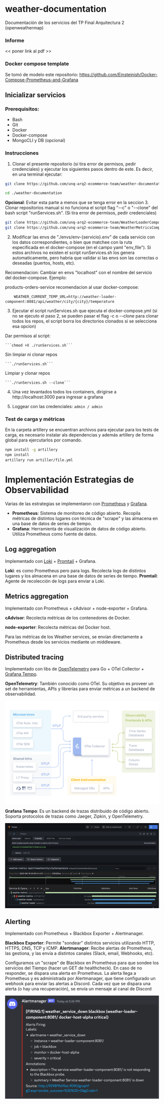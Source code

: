 # weather-documentation

Documentación de los servicios del TP Final Arquitectura 2 (openweathermap)

### Informe

<< poner link al pdf >>

### Docker compose template

Se tomó de modelo este repositorio:
https://github.com/Einsteinish/Docker-Compose-Prometheus-and-Grafana

## Inicializar servicios

### Prerequisitos:

- Bash
- Git
- Docker
- Docker-compose
- MongoCLI y DB (opcional)

### Instrucciones

1. Clonar el presente repositorio (si tira error de permisos, pedir credenciales) y ejecutar los siguientes pasos dentro de este. Es decir, en una terminal ejecutar: 

```bash
git clone https://github.com/unq-arq2-ecommerce-team/weather-documentation.git`
```

```bash
cd ./weather-documentation
```

**Opcional**: Evitar esta parte a menos que se tenga error en la seccion 3. Clonar repositorios manual si no funciona el script flag "--c" o "--clone" del bash script "runServices.sh". (Si tira error de permisos, pedir credenciales)

```bash
git clone https://github.com/unq-arq2-ecommerce-team/WeatherLoaderComponent
git clone https://github.com/unq-arq2-ecommerce-team/WeatherMetricsComponent
```

2. Modificar las envs de "./envs/env-{servicio}.env" de cada servicio con los datos correspondientes, o bien que matchee con la ruta especificada en el docker-compose (en el campo yaml "env_file"). Si estos archivos no existen el script runServices.sh los genera automaticamente, pero habria que validar si las envs son las correctas o deseadas (puertos, hosts, etc).

Recomendacion: Cambiar en envs "localhost" con el nombre del servicio del docker-compose. Ejemplo:

products-orders-service recomendacion al usar docker-compose:

```
    WEATHER_CURRENT_TEMP_URL=http://weather-loader-component:8081/api/weather/city/{city}/temperature
```

3. Ejecutar el script runServices.sh que ejecuta el docker-compose.yml (si no se ejecuto el paso 2, se pueden pasar el flag -c o --clone para clonar todos los repos, el script borra los directorios clonados si se selecciona esa opcion)

Dar permisos al script:

    ```chmod +X ./runServices.sh```

Sin limpiar ni clonar repos

    ```./runServices.sh```

Limpiar y clonar repos

    ```./runServices.sh --clone```

4. Una vez levantados todos los containers, dirigirse a http://localhost:3000 para ingresar a grafana

5. Loggear con las credenciales: `admin / admin`

### Test de carga y métricas

En la carpeta artillery se encuentran archivos para ejecutar para los tests de carga, es necesario instalar als dependencias y además artillery de forma global para ejercutarlos por comando.

```bash
npm install -g artillery
npm install
artillery run artiller/file.yml
```

# Implementación Estrategias de Observabilidad
 
Varias de las estrategias se implementaron con [Prometheus](https://prometheus.io/) y [Grafana](https://grafana.com/).

- **Prometheus**: Sistema de monitoreo de código abierto. Recopila métricas de distintos lugares con técnica de "scrape" y las almacena en una base de datos de series de tiempo. 
- **Grafana**: Herramienta de visualización de datos de código abierto. Utiliza Prometheus como fuente de datos.

## Log aggregation

Implementado con [Loki](https://grafana.com/oss/loki/) + [Promtail](https://grafana.com/docs/loki/latest/clients/promtail/) + Grafana.

**Loki**: es como Prometheus pero para logs. Recolecta logs de distintos lugares y los almacena en una base de datos de series de tiempo.
**Promtail**: Agente de recolección de logs para enviar a Loki.

## Metrics aggregation

Implementado con Prometheus + cAdvisor + node-exporter + Grafana.

**cAdvisor**: Recolecta métricas de los contenedores de Docker.

**node-exporter**: Recolecta métricas del Docker host.

Para las métricas de los Weather services, se envían directamente a Prometheus desde los servicios mediante un middleware.

## Distributed tracing 

Implementado con libs de [OpenTelemetry](https://opentelemetry.io/) para Go + OTel Collector + [Grafana Tempo](https://grafana.com/docs/tempo/latest/).

**OpenTelemetry**: También conocido como OTel. Su objetivo es proveer un set de herramientas, APIs y librerías para enviar métricas a un backend de observabilidad.

![img_1.png](img_1.png)

**Grafana Tempo**: Es un backend de trazas distribuido de código abierto. Soporta protocolos de trazas como Jaeger, Zipkin, y OpenTelemetry. 

![img_2.png](img_2.png)


## Alerting

Implementado con Prometheus + Blackbox Exporter + Alertmanager.

**Blackbox Exporter**: Permite "sondear" distintos servicios utilizando HTTP, HTTPS, DNS, TCP y ICMP.
**Alertmanager**: Recibe alertas de Prometheus, las gestiona, y las envía a distintos canales (Slack, email, Webhooks, etc).

Configuramos un "scrape" de Blackbox en Prometheus para que sondee los servicios del Tiempo (hacer un GET de healthcheck). 
En caso de no responder, se dispara una alerta en Prometheus.
La alerta llega a Prometheus y es administrada por Alertmanager, que tiene configurado un webhook para enviar las alertas a Discord.
Cada vez que se dispara una alerta (o hay una recuperación), se envía un mensaje al canal de Discord

![img.png](img.png)
